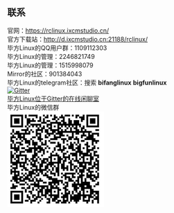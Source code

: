 ## 联系
官网：https://rclinux.ixcmstudio.cn/
<br>
官方下载站：http://d.ixcmstudio.cn:21188/rclinux/
<br>
毕方Linux的QQ用户群：1109112303
<br>
毕方Linux的管理：2246821749
<br>
毕方Linux的管理：1515998079
<br>
Mirror的社区：901384043 
<br>
毕方Linux的telegram社区：搜索 **bifanglinux** **bigfunlinux**
<br>
[![Gitter](https://badges.gitter.im/毕方linux/bifanglinux.svg)](https://gitter.im/毕方linux/bifanglinux?utm_source=badge&utm_medium=badge&utm_campaign=pr-badge) 
<br>
[毕方Linux位于Gitter的在线闲聊室](https://gitter.im/毕方linux/bifanglinux?utm_source=badge&utm_medium=badge&utm_campaign=pr-badge)
<br>
毕方Linux的微信群
<br>
![wechat.png](others/image/wechat.png)
<br>

